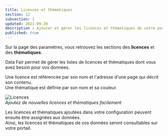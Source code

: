 ```yaml
---
title: Licences et thématiques
section: 12
subsection: 1
updated: 2021-09-20
description : Ajouter et gérer les licences et thématiques de votre portail
published: true
---
```

Sur la page des paramètres, vous retrouvez les sections des **licences** et des **thématiques**.  

Data&nbsp;Fair permet de gérer les listes de licences et thématiques dont vous avez besoin pour vos données.

Une licence est référencée par son nom et l'adresse d'une page qui décrit son contenu.  
Une thématique est définie par son nom et sa couleur.

![Licences](./images/user-guide-backoffice/licence-thematics.jpg)  
*Ajoutez de nouvelles licences et thématiques facilement*

Les licences et thématiques ajoutées dans votre configuration peuvent ensuite être assignées aux données.  
Ainsi, les licences et thématiques de vos données seront consultables sur votre portail.
